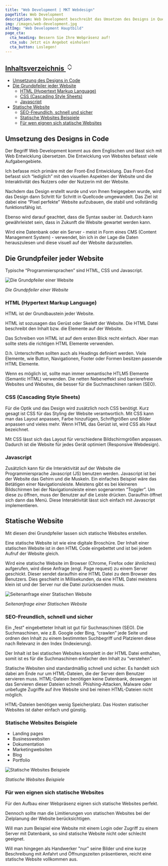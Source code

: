 ```yaml
---
title: "Web Development | MKT Webdesign"
pageTitle: Web Development
description: Web Development beschreibt das Umsetzen des Designs in Quellcode. Das Ziel ist eine funktionsfähigke Website.
img: /images/web-development.jpg
altImg: "Web Development Hauptbild"
page_cta:
  cta_heading: Bessern Sie Ihre Webpräsenz auf!
  cta_sub: Jetzt ein Angebot einholen!
  cta_button: Loslegen!
---
```


<aside class="toc">
  <div class="card">
    <div class="card-body">
             <h2><a class="" data-bs-toggle="collapse" href="#collapseTOC" role="button" aria-expanded="true" aria-controls="collapseTOC">Inhaltsverzeichnis 
        <svg xmlns="http://www.w3.org/2000/svg" aria-hidden="true" width="24" height="24" fill="currentColor" class="bi bi-chevron-expand" viewBox="0 0 16 16"><path fill-rule="evenodd" d="M3.646 9.146a.5.5 0 0 1 .708 0L8 12.793l3.646-3.647a.5.5 0 0 1 .708.708l-4 4a.5.5 0 0 1-.708 0l-4-4a.5.5 0 0 1 0-.708zm0-2.292a.5.5 0 0 0 .708 0L8 3.207l3.646 3.647a.5.5 0 0 0 .708-.708l-4-4a.5.5 0 0 0-.708 0l-4 4a.5.5 0 0 0 0 .708z"/></svg></a></h2>
      <ul class="collapse show" id="collapseTOC">
      <li><a href="#umsetzung-des-designs-in-code">Umsetzung des Designs in Code</a></li>
      <li><a href="#die-grundpfeiler-jeder-website">Die Grundpfeiler jeder Website</a>
      <ul>
      <li><a href="#html-hypertext-markup-language">HTML (Hypertext Markup Language)</a></li>
      <li><a href="#css-cascading-style-sheets">CSS (Cascading Style Sheets)</a></li>
      <li><a href="#javascript">Javascript</a></li>
      </ul>
      </li>
      <li><a href="#statische-website">Statische Website</a>
      <ul>
      <li><a href="#seo-freundlich-schnell-und-sicher">SEO-Freundlich, schnell und sicher</a></li>
      <li><a href="#statische-websites-beispiele">Statische Websites Beispiele</a></li>
      <li><a href="#f%C3%BCr-wen-eignen-sich-statische-websites">Für wen eignen sich statische Websites</a></li>
      </ul>
      </li>
      </ul>
    </div>
  </div>
</aside>

<h2 id="umsetzung-des-designs-in-code">Umsetzung des Designs in Code</h2>

Der Begriff Web Development kommt aus dem Englischen und lässt sich mit Web Entwicklung übersetzen. Die Entwicklung von Websites befasst viele Aufgabengebiete.

Ich befasse mich primäre mit der Front-End Entwicklung. Das Front-End befasst sich “lediglich” mit den visuellen Aspekten der Website und die Interaktivität des Nutzers oder der Nutzerin mit der Website.

Nachdem das Design erstellt wurde und von Ihnen freigegeben wurde, wird das Design dann Schritt für Schritt in Quellcode umgewandelt. Das Ziel ist dabei eine “Pixel perfekte” Website aufzubauen, die stabil und vollständig funktionsfähig ist.

Ebenso wird darauf geachtet, dass die Syntax sauber ist. Dadurch kann gewährleistet sein, dass in Zukunft die Website gewartet werden kann.

Wird eine Datenbank oder ein Server - meist in Form eines CMS (Content Management System) - verwendet, bin ich in der Lage die Daten herauszulesen und diese visuell auf der Website darzustellen.

<h2 id="die-grundpfeiler-jeder-website">Die Grundpfeiler jeder Website</h2>

Typische “Programmiersprachen” sind HTML, CSS und Javascript.

![Die Grundpfeiler einer Website](/images/aufbau-einer-statischen-website.jpg)

_Die Grundpfeiler einer Website_

<h3 id="html-hypertext-markup-language">HTML (Hypertext Markup Language)</h3>

HTML ist der Grundbaustein jeder Website.

HTML ist sozusagen das Gerüst oder Skelett der Website. Die HTML Datei beschreibt den Inhalt bzw. die Elemente auf der Website.

Das Schreiben von HTML ist auf dem ersten Blick recht einfach. Aber man sollte stets die richtigen HTML Elemente verwenden.

D.h. Unterschriften sollten auch als Headings definiert werden. Viele Elemente, wie Button, Navigationen, Footer oder Formen besitzen passende HTML Elemente.

Wenn es möglich ist, sollte man immer semantische HTLM5 Elemente (Semantic HTML) verwenden. Die netten Nebeneffekt sind barrierefreie Websites und Websites, die besser für die Suchmaschinen ranken (SEO).

<h3 id="css-cascading-style-sheets">CSS (Cascading Style Sheets)</h3>

Für die Optik und das Design wird zusätzlich noch CSS benötigt. Kurz gesagt ist CSS für das Styling der Website verantwortlich. Mit CSS kann man das Layout anpassen, Farbe hinzufügen, Schriftgrößen und Bilder anpassen und vieles mehr. Wenn HTML das Gerüst ist, wird CSS als Haut bezeichnet.

Mit CSS lässt sich das Layout für verschiedene Bildschirmgrößen anpassen. Dadurch ist die Website für jedes Gerät optimiert (Responsive Webdesign).

<h3 id="javascript">Javascript</h3>

Zusätzlich kann für die Interaktivität auf der Website die Programmiersprache Javascript (JS) benutzen werden. Javascript ist bei der Website das Gehirn und die Muskeln. Ein einfaches Beispiel wäre das Betätigen einer Navigationsleiste. Meistens gibt es bei kleineren Bildschirmen bei der Navigationsleiste einen sogenannten “Toggler”. Um diese zu öffnen, muss der Benutzer auf die Leiste drücken. Daraufhin öffnet sich dann das Menü. Diese Interaktivität lässt sich einfach mit Javascript implementieren.

<h2 id="statische-website">Statische Website</h2>

Mit diesen drei Grundpfeiler lassen sich statische Websites erstellen.

Eine statische Website ist wie eine digitale Broschüre. Der Inhalt einer statischen Website ist in den HTML Code eingebettet und ist bei jedem Aufruf der Website gleich.

Wird eine statische Website im Browser (Chrome, Firefox oder ähnliches) aufgerufen, wird diese Anfrage (engl. Page request) zu einem Server geschickt. Dieser sendet daraufhin eine HTML Datei zu dem Browser des Benutzers. Dies geschieht in Millisekunden, da eine HTML Datei meistens klein ist und der Server nur die Datei zurücksenden muss.

![Seitenanfrage einer Statischen Website](/images/seitenanfrage-statische-website.jpg)

_Seitenanfrage einer Statischen Website_

<h3 id="seo-freundlich-schnell-und-sicher">SEO-Freundlich, schnell und sicher</h3>

Ein „fest" eingebetteter Inhalt ist gut für Suchmaschinen (SEO). Die Suchmaschinen, wie z.B. Google oder Bing, “crawlen” jede Seite und ordnen den Inhalt zu einem bestimmten Suchbegriff und Platzieren diese nach Relevanz in den Index (Indexierung).

Der Inhalt ist bei statischen Websites komplett in der HTML Datei enthalten, somit ist es für die Suchmaschinen einfacher den Inhalt zu “verstehen”.

Statische Websiten sind standardmäßig schnell und sicher. Es handelt sich dabei am Ende nur um HTML-Dateien, die der Server dem Benutzer servieren muss. HTML-Dateien benötigen keine Datenbank, deswegen ist das Servieren dieser Dateien schnell. Phishing-Attacken, Malware oder unbefugte Zugriffe auf ihre Website sind bei reinen HTML-Dateien nicht möglich.

HTML-Dateien benötigen wenig Speicherplatz. Das Hosten statischer Websites ist daher einfach und günstig.

<h3 id="statische-websites-beispiele">Statische Websites Beispiele</h3>

- Landing pages
- Businesswebsiten
- Dokumentation
- Marketingwebsiten
- Blog
- Portfolio

![Statische Websites Beispiele](/images/beispiele-statische-websites.jpg)

_Statische Websites Beispiele_

<h3 id="für-wen-eignen-sich-statische-websites">Für wen eignen sich statische Websites</h3>

Für den Aufbau einer Webpräsenz eignen sich statische Websites perfekt.

Dennoch sollte man die Limitierungen von statischen Websites bei der Zielplanung der Website berücksichtigen.

Will man zum Beispiel eine Website mit einem Login oder Zugriff zu einem Server mit Datenbank, so sind statische Website nicht oder schlecht geeignet.

Will man hingegen als Handwerker "nur" seine Bilder und eine kurze Beschreibung mit Anfahrt und Öffnungszeiten präsentieren, reicht eine statische Website vollkommen aus.
